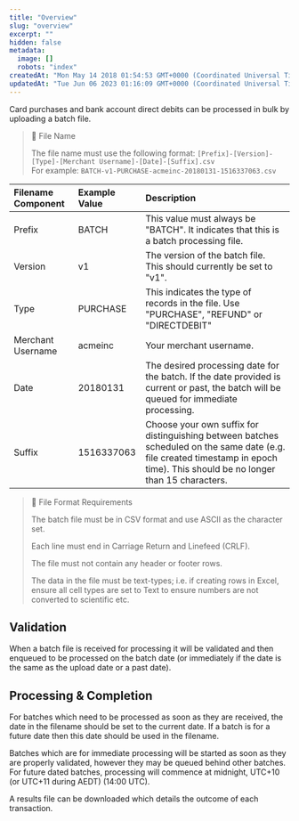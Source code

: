 ```yaml
---
title: "Overview"
slug: "overview"
excerpt: ""
hidden: false
metadata: 
  image: []
  robots: "index"
createdAt: "Mon May 14 2018 01:54:53 GMT+0000 (Coordinated Universal Time)"
updatedAt: "Tue Jun 06 2023 01:16:09 GMT+0000 (Coordinated Universal Time)"
---
```

Card purchases and bank account direct debits can be processed in bulk by uploading a batch file.

> 📘 File Name
> 
> The file name must use the following format:  `[Prefix]-[Version]-[Type]-[Merchant Username]-[Date]-[Suffix].csv`  
> For example: `BATCH-v1-PURCHASE-acmeinc-20180131-1516337063.csv`

| Filename Component | Example Value | Description                                                                                                                                                                     |
| :----------------- | :------------ | :------------------------------------------------------------------------------------------------------------------------------------------------------------------------------ |
| Prefix             | BATCH         | This value must always be "BATCH".  It indicates that this is a batch processing file.                                                                                          |
| Version            | v1            | The version of the batch file. This should currently be set to "v1".                                                                                                            |
| Type               | PURCHASE      | This indicates the type of records in the file. Use "PURCHASE", "REFUND" or "DIRECTDEBIT"                                                                                       |
| Merchant Username  | acmeinc       | Your merchant username.                                                                                                                                                         |
| Date               | 20180131      | The desired processing date for the batch.  If the date provided is current or past, the batch will be queued for immediate processing.                                         |
| Suffix             | 1516337063    | Choose your own suffix for distinguishing between batches scheduled on the same date (e.g. file created timestamp in epoch time).  This should be no longer than 15 characters. |

> 🚧 File Format Requirements
> 
> The batch file must be in CSV format and use ASCII as the character set. 
> 
> Each line must end in Carriage Return and Linefeed (CRLF).
> 
> The file must not contain any header or footer rows.
> 
> The data in the file must be text-types; i.e. if creating rows in Excel, ensure all cell types are set to Text to ensure numbers are not converted to scientific etc.

## Validation

When a batch file is received for processing it will be validated and then enqueued to be processed on the batch date (or immediately if the date is the same as the upload date or a past date).

## Processing & Completion

For batches which need to be processed as soon as they are received, the date in the filename should be set to the current date. If a batch is for a future date then this date should be used in the filename.

Batches which are for immediate processing will be started as soon as they are properly validated, however they may be queued behind other batches. For future dated batches, processing will commence at midnight, UTC+10 (or UTC+11 during AEDT) (14:00 UTC).

A results file can be downloaded which details the outcome of each transaction.
